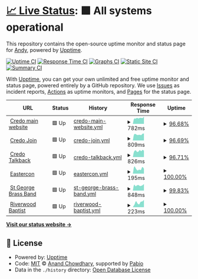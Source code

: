# [📈 Live Status](https://toothpaster.github.io/upptime): <!--live status--> **🟩 All systems operational**

This repository contains the open-source uptime monitor and status page for [Andy](https://toothpaster.github.io/upptime), powered by [Upptime](https://github.com/upptime/upptime).

[![Uptime CI](https://github.com/toothpaster/upptime/workflows/Uptime%20CI/badge.svg)](https://github.com/toothpaster/upptime/actions?query=workflow%3A%22Uptime+CI%22)
[![Response Time CI](https://github.com/toothpaster/upptime/workflows/Response%20Time%20CI/badge.svg)](https://github.com/toothpaster/upptime/actions?query=workflow%3A%22Response+Time+CI%22)
[![Graphs CI](https://github.com/toothpaster/upptime/workflows/Graphs%20CI/badge.svg)](https://github.com/toothpaster/upptime/actions?query=workflow%3A%22Graphs+CI%22)
[![Static Site CI](https://github.com/toothpaster/upptime/workflows/Static%20Site%20CI/badge.svg)](https://github.com/toothpaster/upptime/actions?query=workflow%3A%22Static+Site+CI%22)
[![Summary CI](https://github.com/toothpaster/upptime/workflows/Summary%20CI/badge.svg)](https://github.com/toothpaster/upptime/actions?query=workflow%3A%22Summary+CI%22)

With [Upptime](https://upptime.js.org), you can get your own unlimited and free uptime monitor and status page, powered entirely by a GitHub repository. We use [Issues](https://github.com/toothpaster/upptime/issues) as incident reports, [Actions](https://github.com/toothpaster/upptime/actions) as uptime monitors, and [Pages](https://toothpaster.github.io/upptime) for the status page.

<!--start: status pages-->
<!-- This summary is generated by Upptime (https://github.com/upptime/upptime) -->
<!-- Do not edit this manually, your changes will be overwritten -->
<!-- prettier-ignore -->
| URL | Status | History | Response Time | Uptime |
| --- | ------ | ------- | ------------- | ------ |
| <img alt="" src="https://icons.duckduckgo.com/ip3/credo.org.au.ico" height="13"> [Credo main website](https://credo.org.au) | 🟩 Up | [credo-main-website.yml](https://github.com/toothpaster/upptime/commits/HEAD/history/credo-main-website.yml) | <details><summary><img alt="Response time graph" src="./graphs/credo-main-website/response-time-week.png" height="20"> 782ms</summary><br><a href="https://toothpaster.github.io/upptime/history/credo-main-website"><img alt="Response time 792" src="https://img.shields.io/endpoint?url=https%3A%2F%2Fraw.githubusercontent.com%2Ftoothpaster%2Fupptime%2FHEAD%2Fapi%2Fcredo-main-website%2Fresponse-time.json"></a><br><a href="https://toothpaster.github.io/upptime/history/credo-main-website"><img alt="24-hour response time 955" src="https://img.shields.io/endpoint?url=https%3A%2F%2Fraw.githubusercontent.com%2Ftoothpaster%2Fupptime%2FHEAD%2Fapi%2Fcredo-main-website%2Fresponse-time-day.json"></a><br><a href="https://toothpaster.github.io/upptime/history/credo-main-website"><img alt="7-day response time 782" src="https://img.shields.io/endpoint?url=https%3A%2F%2Fraw.githubusercontent.com%2Ftoothpaster%2Fupptime%2FHEAD%2Fapi%2Fcredo-main-website%2Fresponse-time-week.json"></a><br><a href="https://toothpaster.github.io/upptime/history/credo-main-website"><img alt="30-day response time 806" src="https://img.shields.io/endpoint?url=https%3A%2F%2Fraw.githubusercontent.com%2Ftoothpaster%2Fupptime%2FHEAD%2Fapi%2Fcredo-main-website%2Fresponse-time-month.json"></a><br><a href="https://toothpaster.github.io/upptime/history/credo-main-website"><img alt="1-year response time 792" src="https://img.shields.io/endpoint?url=https%3A%2F%2Fraw.githubusercontent.com%2Ftoothpaster%2Fupptime%2FHEAD%2Fapi%2Fcredo-main-website%2Fresponse-time-year.json"></a></details> | <details><summary><a href="https://toothpaster.github.io/upptime/history/credo-main-website">96.68%</a></summary><a href="https://toothpaster.github.io/upptime/history/credo-main-website"><img alt="All-time uptime 99.49%" src="https://img.shields.io/endpoint?url=https%3A%2F%2Fraw.githubusercontent.com%2Ftoothpaster%2Fupptime%2FHEAD%2Fapi%2Fcredo-main-website%2Fuptime.json"></a><br><a href="https://toothpaster.github.io/upptime/history/credo-main-website"><img alt="24-hour uptime 100.00%" src="https://img.shields.io/endpoint?url=https%3A%2F%2Fraw.githubusercontent.com%2Ftoothpaster%2Fupptime%2FHEAD%2Fapi%2Fcredo-main-website%2Fuptime-day.json"></a><br><a href="https://toothpaster.github.io/upptime/history/credo-main-website"><img alt="7-day uptime 96.68%" src="https://img.shields.io/endpoint?url=https%3A%2F%2Fraw.githubusercontent.com%2Ftoothpaster%2Fupptime%2FHEAD%2Fapi%2Fcredo-main-website%2Fuptime-week.json"></a><br><a href="https://toothpaster.github.io/upptime/history/credo-main-website"><img alt="30-day uptime 99.10%" src="https://img.shields.io/endpoint?url=https%3A%2F%2Fraw.githubusercontent.com%2Ftoothpaster%2Fupptime%2FHEAD%2Fapi%2Fcredo-main-website%2Fuptime-month.json"></a><br><a href="https://toothpaster.github.io/upptime/history/credo-main-website"><img alt="1-year uptime 99.49%" src="https://img.shields.io/endpoint?url=https%3A%2F%2Fraw.githubusercontent.com%2Ftoothpaster%2Fupptime%2FHEAD%2Fapi%2Fcredo-main-website%2Fuptime-year.json"></a></details>
| <img alt="" src="https://icons.duckduckgo.com/ip3/join.credo.org.au.ico" height="13"> [Credo Join](https://join.credo.org.au) | 🟩 Up | [credo-join.yml](https://github.com/toothpaster/upptime/commits/HEAD/history/credo-join.yml) | <details><summary><img alt="Response time graph" src="./graphs/credo-join/response-time-week.png" height="20"> 809ms</summary><br><a href="https://toothpaster.github.io/upptime/history/credo-join"><img alt="Response time 800" src="https://img.shields.io/endpoint?url=https%3A%2F%2Fraw.githubusercontent.com%2Ftoothpaster%2Fupptime%2FHEAD%2Fapi%2Fcredo-join%2Fresponse-time.json"></a><br><a href="https://toothpaster.github.io/upptime/history/credo-join"><img alt="24-hour response time 938" src="https://img.shields.io/endpoint?url=https%3A%2F%2Fraw.githubusercontent.com%2Ftoothpaster%2Fupptime%2FHEAD%2Fapi%2Fcredo-join%2Fresponse-time-day.json"></a><br><a href="https://toothpaster.github.io/upptime/history/credo-join"><img alt="7-day response time 809" src="https://img.shields.io/endpoint?url=https%3A%2F%2Fraw.githubusercontent.com%2Ftoothpaster%2Fupptime%2FHEAD%2Fapi%2Fcredo-join%2Fresponse-time-week.json"></a><br><a href="https://toothpaster.github.io/upptime/history/credo-join"><img alt="30-day response time 823" src="https://img.shields.io/endpoint?url=https%3A%2F%2Fraw.githubusercontent.com%2Ftoothpaster%2Fupptime%2FHEAD%2Fapi%2Fcredo-join%2Fresponse-time-month.json"></a><br><a href="https://toothpaster.github.io/upptime/history/credo-join"><img alt="1-year response time 800" src="https://img.shields.io/endpoint?url=https%3A%2F%2Fraw.githubusercontent.com%2Ftoothpaster%2Fupptime%2FHEAD%2Fapi%2Fcredo-join%2Fresponse-time-year.json"></a></details> | <details><summary><a href="https://toothpaster.github.io/upptime/history/credo-join">96.69%</a></summary><a href="https://toothpaster.github.io/upptime/history/credo-join"><img alt="All-time uptime 99.52%" src="https://img.shields.io/endpoint?url=https%3A%2F%2Fraw.githubusercontent.com%2Ftoothpaster%2Fupptime%2FHEAD%2Fapi%2Fcredo-join%2Fuptime.json"></a><br><a href="https://toothpaster.github.io/upptime/history/credo-join"><img alt="24-hour uptime 100.00%" src="https://img.shields.io/endpoint?url=https%3A%2F%2Fraw.githubusercontent.com%2Ftoothpaster%2Fupptime%2FHEAD%2Fapi%2Fcredo-join%2Fuptime-day.json"></a><br><a href="https://toothpaster.github.io/upptime/history/credo-join"><img alt="7-day uptime 96.69%" src="https://img.shields.io/endpoint?url=https%3A%2F%2Fraw.githubusercontent.com%2Ftoothpaster%2Fupptime%2FHEAD%2Fapi%2Fcredo-join%2Fuptime-week.json"></a><br><a href="https://toothpaster.github.io/upptime/history/credo-join"><img alt="30-day uptime 99.14%" src="https://img.shields.io/endpoint?url=https%3A%2F%2Fraw.githubusercontent.com%2Ftoothpaster%2Fupptime%2FHEAD%2Fapi%2Fcredo-join%2Fuptime-month.json"></a><br><a href="https://toothpaster.github.io/upptime/history/credo-join"><img alt="1-year uptime 99.52%" src="https://img.shields.io/endpoint?url=https%3A%2F%2Fraw.githubusercontent.com%2Ftoothpaster%2Fupptime%2FHEAD%2Fapi%2Fcredo-join%2Fuptime-year.json"></a></details>
| <img alt="" src="https://icons.duckduckgo.com/ip3/talkback.credo.org.au.ico" height="13"> [Credo Talkback](https://talkback.credo.org.au) | 🟩 Up | [credo-talkback.yml](https://github.com/toothpaster/upptime/commits/HEAD/history/credo-talkback.yml) | <details><summary><img alt="Response time graph" src="./graphs/credo-talkback/response-time-week.png" height="20"> 826ms</summary><br><a href="https://toothpaster.github.io/upptime/history/credo-talkback"><img alt="Response time 811" src="https://img.shields.io/endpoint?url=https%3A%2F%2Fraw.githubusercontent.com%2Ftoothpaster%2Fupptime%2FHEAD%2Fapi%2Fcredo-talkback%2Fresponse-time.json"></a><br><a href="https://toothpaster.github.io/upptime/history/credo-talkback"><img alt="24-hour response time 850" src="https://img.shields.io/endpoint?url=https%3A%2F%2Fraw.githubusercontent.com%2Ftoothpaster%2Fupptime%2FHEAD%2Fapi%2Fcredo-talkback%2Fresponse-time-day.json"></a><br><a href="https://toothpaster.github.io/upptime/history/credo-talkback"><img alt="7-day response time 826" src="https://img.shields.io/endpoint?url=https%3A%2F%2Fraw.githubusercontent.com%2Ftoothpaster%2Fupptime%2FHEAD%2Fapi%2Fcredo-talkback%2Fresponse-time-week.json"></a><br><a href="https://toothpaster.github.io/upptime/history/credo-talkback"><img alt="30-day response time 845" src="https://img.shields.io/endpoint?url=https%3A%2F%2Fraw.githubusercontent.com%2Ftoothpaster%2Fupptime%2FHEAD%2Fapi%2Fcredo-talkback%2Fresponse-time-month.json"></a><br><a href="https://toothpaster.github.io/upptime/history/credo-talkback"><img alt="1-year response time 811" src="https://img.shields.io/endpoint?url=https%3A%2F%2Fraw.githubusercontent.com%2Ftoothpaster%2Fupptime%2FHEAD%2Fapi%2Fcredo-talkback%2Fresponse-time-year.json"></a></details> | <details><summary><a href="https://toothpaster.github.io/upptime/history/credo-talkback">96.71%</a></summary><a href="https://toothpaster.github.io/upptime/history/credo-talkback"><img alt="All-time uptime 99.52%" src="https://img.shields.io/endpoint?url=https%3A%2F%2Fraw.githubusercontent.com%2Ftoothpaster%2Fupptime%2FHEAD%2Fapi%2Fcredo-talkback%2Fuptime.json"></a><br><a href="https://toothpaster.github.io/upptime/history/credo-talkback"><img alt="24-hour uptime 100.00%" src="https://img.shields.io/endpoint?url=https%3A%2F%2Fraw.githubusercontent.com%2Ftoothpaster%2Fupptime%2FHEAD%2Fapi%2Fcredo-talkback%2Fuptime-day.json"></a><br><a href="https://toothpaster.github.io/upptime/history/credo-talkback"><img alt="7-day uptime 96.71%" src="https://img.shields.io/endpoint?url=https%3A%2F%2Fraw.githubusercontent.com%2Ftoothpaster%2Fupptime%2FHEAD%2Fapi%2Fcredo-talkback%2Fuptime-week.json"></a><br><a href="https://toothpaster.github.io/upptime/history/credo-talkback"><img alt="30-day uptime 99.15%" src="https://img.shields.io/endpoint?url=https%3A%2F%2Fraw.githubusercontent.com%2Ftoothpaster%2Fupptime%2FHEAD%2Fapi%2Fcredo-talkback%2Fuptime-month.json"></a><br><a href="https://toothpaster.github.io/upptime/history/credo-talkback"><img alt="1-year uptime 99.52%" src="https://img.shields.io/endpoint?url=https%3A%2F%2Fraw.githubusercontent.com%2Ftoothpaster%2Fupptime%2FHEAD%2Fapi%2Fcredo-talkback%2Fuptime-year.json"></a></details>
| <img alt="" src="https://icons.duckduckgo.com/ip3/eastercon.org.au.ico" height="13"> [Eastercon](https://eastercon.org.au) | 🟩 Up | [eastercon.yml](https://github.com/toothpaster/upptime/commits/HEAD/history/eastercon.yml) | <details><summary><img alt="Response time graph" src="./graphs/eastercon/response-time-week.png" height="20"> 195ms</summary><br><a href="https://toothpaster.github.io/upptime/history/eastercon"><img alt="Response time 208" src="https://img.shields.io/endpoint?url=https%3A%2F%2Fraw.githubusercontent.com%2Ftoothpaster%2Fupptime%2FHEAD%2Fapi%2Feastercon%2Fresponse-time.json"></a><br><a href="https://toothpaster.github.io/upptime/history/eastercon"><img alt="24-hour response time 199" src="https://img.shields.io/endpoint?url=https%3A%2F%2Fraw.githubusercontent.com%2Ftoothpaster%2Fupptime%2FHEAD%2Fapi%2Feastercon%2Fresponse-time-day.json"></a><br><a href="https://toothpaster.github.io/upptime/history/eastercon"><img alt="7-day response time 195" src="https://img.shields.io/endpoint?url=https%3A%2F%2Fraw.githubusercontent.com%2Ftoothpaster%2Fupptime%2FHEAD%2Fapi%2Feastercon%2Fresponse-time-week.json"></a><br><a href="https://toothpaster.github.io/upptime/history/eastercon"><img alt="30-day response time 225" src="https://img.shields.io/endpoint?url=https%3A%2F%2Fraw.githubusercontent.com%2Ftoothpaster%2Fupptime%2FHEAD%2Fapi%2Feastercon%2Fresponse-time-month.json"></a><br><a href="https://toothpaster.github.io/upptime/history/eastercon"><img alt="1-year response time 208" src="https://img.shields.io/endpoint?url=https%3A%2F%2Fraw.githubusercontent.com%2Ftoothpaster%2Fupptime%2FHEAD%2Fapi%2Feastercon%2Fresponse-time-year.json"></a></details> | <details><summary><a href="https://toothpaster.github.io/upptime/history/eastercon">100.00%</a></summary><a href="https://toothpaster.github.io/upptime/history/eastercon"><img alt="All-time uptime 100.00%" src="https://img.shields.io/endpoint?url=https%3A%2F%2Fraw.githubusercontent.com%2Ftoothpaster%2Fupptime%2FHEAD%2Fapi%2Feastercon%2Fuptime.json"></a><br><a href="https://toothpaster.github.io/upptime/history/eastercon"><img alt="24-hour uptime 100.00%" src="https://img.shields.io/endpoint?url=https%3A%2F%2Fraw.githubusercontent.com%2Ftoothpaster%2Fupptime%2FHEAD%2Fapi%2Feastercon%2Fuptime-day.json"></a><br><a href="https://toothpaster.github.io/upptime/history/eastercon"><img alt="7-day uptime 100.00%" src="https://img.shields.io/endpoint?url=https%3A%2F%2Fraw.githubusercontent.com%2Ftoothpaster%2Fupptime%2FHEAD%2Fapi%2Feastercon%2Fuptime-week.json"></a><br><a href="https://toothpaster.github.io/upptime/history/eastercon"><img alt="30-day uptime 100.00%" src="https://img.shields.io/endpoint?url=https%3A%2F%2Fraw.githubusercontent.com%2Ftoothpaster%2Fupptime%2FHEAD%2Fapi%2Feastercon%2Fuptime-month.json"></a><br><a href="https://toothpaster.github.io/upptime/history/eastercon"><img alt="1-year uptime 100.00%" src="https://img.shields.io/endpoint?url=https%3A%2F%2Fraw.githubusercontent.com%2Ftoothpaster%2Fupptime%2FHEAD%2Fapi%2Feastercon%2Fuptime-year.json"></a></details>
| <img alt="" src="https://icons.duckduckgo.com/ip3/stgeorgebrassband.com.au.ico" height="13"> [St George Brass Band](https://stgeorgebrassband.com.au) | 🟩 Up | [st-george-brass-band.yml](https://github.com/toothpaster/upptime/commits/HEAD/history/st-george-brass-band.yml) | <details><summary><img alt="Response time graph" src="./graphs/st-george-brass-band/response-time-week.png" height="20"> 848ms</summary><br><a href="https://toothpaster.github.io/upptime/history/st-george-brass-band"><img alt="Response time 1034" src="https://img.shields.io/endpoint?url=https%3A%2F%2Fraw.githubusercontent.com%2Ftoothpaster%2Fupptime%2FHEAD%2Fapi%2Fst-george-brass-band%2Fresponse-time.json"></a><br><a href="https://toothpaster.github.io/upptime/history/st-george-brass-band"><img alt="24-hour response time 1048" src="https://img.shields.io/endpoint?url=https%3A%2F%2Fraw.githubusercontent.com%2Ftoothpaster%2Fupptime%2FHEAD%2Fapi%2Fst-george-brass-band%2Fresponse-time-day.json"></a><br><a href="https://toothpaster.github.io/upptime/history/st-george-brass-band"><img alt="7-day response time 848" src="https://img.shields.io/endpoint?url=https%3A%2F%2Fraw.githubusercontent.com%2Ftoothpaster%2Fupptime%2FHEAD%2Fapi%2Fst-george-brass-band%2Fresponse-time-week.json"></a><br><a href="https://toothpaster.github.io/upptime/history/st-george-brass-band"><img alt="30-day response time 1002" src="https://img.shields.io/endpoint?url=https%3A%2F%2Fraw.githubusercontent.com%2Ftoothpaster%2Fupptime%2FHEAD%2Fapi%2Fst-george-brass-band%2Fresponse-time-month.json"></a><br><a href="https://toothpaster.github.io/upptime/history/st-george-brass-band"><img alt="1-year response time 1034" src="https://img.shields.io/endpoint?url=https%3A%2F%2Fraw.githubusercontent.com%2Ftoothpaster%2Fupptime%2FHEAD%2Fapi%2Fst-george-brass-band%2Fresponse-time-year.json"></a></details> | <details><summary><a href="https://toothpaster.github.io/upptime/history/st-george-brass-band">99.83%</a></summary><a href="https://toothpaster.github.io/upptime/history/st-george-brass-band"><img alt="All-time uptime 99.98%" src="https://img.shields.io/endpoint?url=https%3A%2F%2Fraw.githubusercontent.com%2Ftoothpaster%2Fupptime%2FHEAD%2Fapi%2Fst-george-brass-band%2Fuptime.json"></a><br><a href="https://toothpaster.github.io/upptime/history/st-george-brass-band"><img alt="24-hour uptime 100.00%" src="https://img.shields.io/endpoint?url=https%3A%2F%2Fraw.githubusercontent.com%2Ftoothpaster%2Fupptime%2FHEAD%2Fapi%2Fst-george-brass-band%2Fuptime-day.json"></a><br><a href="https://toothpaster.github.io/upptime/history/st-george-brass-band"><img alt="7-day uptime 99.83%" src="https://img.shields.io/endpoint?url=https%3A%2F%2Fraw.githubusercontent.com%2Ftoothpaster%2Fupptime%2FHEAD%2Fapi%2Fst-george-brass-band%2Fuptime-week.json"></a><br><a href="https://toothpaster.github.io/upptime/history/st-george-brass-band"><img alt="30-day uptime 99.96%" src="https://img.shields.io/endpoint?url=https%3A%2F%2Fraw.githubusercontent.com%2Ftoothpaster%2Fupptime%2FHEAD%2Fapi%2Fst-george-brass-band%2Fuptime-month.json"></a><br><a href="https://toothpaster.github.io/upptime/history/st-george-brass-band"><img alt="1-year uptime 99.98%" src="https://img.shields.io/endpoint?url=https%3A%2F%2Fraw.githubusercontent.com%2Ftoothpaster%2Fupptime%2FHEAD%2Fapi%2Fst-george-brass-band%2Fuptime-year.json"></a></details>
| <img alt="" src="https://icons.duckduckgo.com/ip3/riverwoodbaptist.org.au.ico" height="13"> [Riverwood Baptist](https://riverwoodbaptist.org.au) | 🟩 Up | [riverwood-baptist.yml](https://github.com/toothpaster/upptime/commits/HEAD/history/riverwood-baptist.yml) | <details><summary><img alt="Response time graph" src="./graphs/riverwood-baptist/response-time-week.png" height="20"> 223ms</summary><br><a href="https://toothpaster.github.io/upptime/history/riverwood-baptist"><img alt="Response time 318" src="https://img.shields.io/endpoint?url=https%3A%2F%2Fraw.githubusercontent.com%2Ftoothpaster%2Fupptime%2FHEAD%2Fapi%2Friverwood-baptist%2Fresponse-time.json"></a><br><a href="https://toothpaster.github.io/upptime/history/riverwood-baptist"><img alt="24-hour response time 340" src="https://img.shields.io/endpoint?url=https%3A%2F%2Fraw.githubusercontent.com%2Ftoothpaster%2Fupptime%2FHEAD%2Fapi%2Friverwood-baptist%2Fresponse-time-day.json"></a><br><a href="https://toothpaster.github.io/upptime/history/riverwood-baptist"><img alt="7-day response time 223" src="https://img.shields.io/endpoint?url=https%3A%2F%2Fraw.githubusercontent.com%2Ftoothpaster%2Fupptime%2FHEAD%2Fapi%2Friverwood-baptist%2Fresponse-time-week.json"></a><br><a href="https://toothpaster.github.io/upptime/history/riverwood-baptist"><img alt="30-day response time 369" src="https://img.shields.io/endpoint?url=https%3A%2F%2Fraw.githubusercontent.com%2Ftoothpaster%2Fupptime%2FHEAD%2Fapi%2Friverwood-baptist%2Fresponse-time-month.json"></a><br><a href="https://toothpaster.github.io/upptime/history/riverwood-baptist"><img alt="1-year response time 318" src="https://img.shields.io/endpoint?url=https%3A%2F%2Fraw.githubusercontent.com%2Ftoothpaster%2Fupptime%2FHEAD%2Fapi%2Friverwood-baptist%2Fresponse-time-year.json"></a></details> | <details><summary><a href="https://toothpaster.github.io/upptime/history/riverwood-baptist">100.00%</a></summary><a href="https://toothpaster.github.io/upptime/history/riverwood-baptist"><img alt="All-time uptime 100.00%" src="https://img.shields.io/endpoint?url=https%3A%2F%2Fraw.githubusercontent.com%2Ftoothpaster%2Fupptime%2FHEAD%2Fapi%2Friverwood-baptist%2Fuptime.json"></a><br><a href="https://toothpaster.github.io/upptime/history/riverwood-baptist"><img alt="24-hour uptime 100.00%" src="https://img.shields.io/endpoint?url=https%3A%2F%2Fraw.githubusercontent.com%2Ftoothpaster%2Fupptime%2FHEAD%2Fapi%2Friverwood-baptist%2Fuptime-day.json"></a><br><a href="https://toothpaster.github.io/upptime/history/riverwood-baptist"><img alt="7-day uptime 100.00%" src="https://img.shields.io/endpoint?url=https%3A%2F%2Fraw.githubusercontent.com%2Ftoothpaster%2Fupptime%2FHEAD%2Fapi%2Friverwood-baptist%2Fuptime-week.json"></a><br><a href="https://toothpaster.github.io/upptime/history/riverwood-baptist"><img alt="30-day uptime 100.00%" src="https://img.shields.io/endpoint?url=https%3A%2F%2Fraw.githubusercontent.com%2Ftoothpaster%2Fupptime%2FHEAD%2Fapi%2Friverwood-baptist%2Fuptime-month.json"></a><br><a href="https://toothpaster.github.io/upptime/history/riverwood-baptist"><img alt="1-year uptime 100.00%" src="https://img.shields.io/endpoint?url=https%3A%2F%2Fraw.githubusercontent.com%2Ftoothpaster%2Fupptime%2FHEAD%2Fapi%2Friverwood-baptist%2Fuptime-year.json"></a></details>

<!--end: status pages-->

[**Visit our status website →**](https://toothpaster.github.io/upptime)

## 📄 License

- Powered by: [Upptime](https://github.com/upptime/upptime)
- Code: [MIT](./LICENSE) © [Anand Chowdhary](https://anandchowdhary.com), supported by [Pabio](https://pabio.com)
- Data in the `./history` directory: [Open Database License](https://opendatacommons.org/licenses/odbl/1-0/)
